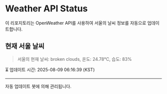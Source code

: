 
# Weather API Status

이 리포지토리는 OpenWeather API를 사용하여 서울의 날씨 정보를 자동으로 업데이트합니다.

## 현재 서울 날씨
> 서울의 현재 날씨: broken clouds, 온도: 24.78°C, 습도: 83%

⏳ 업데이트 시간: 2025-08-09 06:16:39 (KST)

---
자동 업데이트 봇에 의해 관리됩니다.
